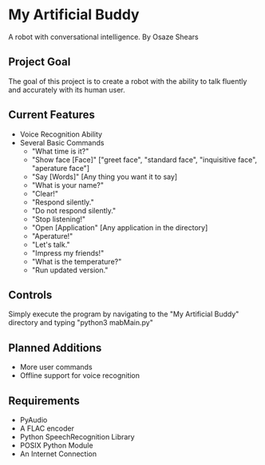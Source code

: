 My Artificial Buddy
===================
A robot with conversational intelligence.
By Osaze Shears

Project Goal
------------
The goal of this project is to create a robot with the ability to talk fluently and accurately with its human user.

Current Features
----------------
* Voice Recognition Ability
* Several Basic Commands
  * "What time is it?"
  * "Show face [Face]" ["greet face", "standard face", "inquisitive face", "aperature face"]
  * "Say [Words]" [Any thing you want it to say]
  * "What is your name?"
  * "Clear!"
  * "Respond silently."
  * "Do not respond silently."
  * "Stop listening!"
  * "Open [Application" [Any application in the directory]
  * "Aperature!"
  * "Let's talk."
  * "Impress my friends!"
  * "What is the temperature?"
  * "Run updated version."
  

Controls
--------
Simply execute the program by navigating to the "My Artificial Buddy" directory and typing "python3 mabMain.py"


Planned Additions
-----------------
* More user commands
* Offline support for voice recognition

Requirements
------------
* PyAudio
* A FLAC encoder
* Python SpeechRecognition Library
* POSIX Python Module
* An Internet Connection
